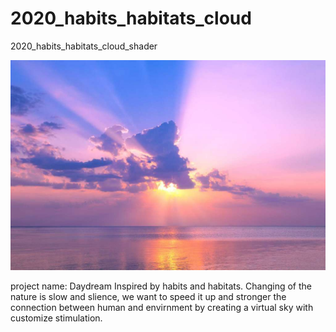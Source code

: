 # 2020_habits_habitats_cloud
 2020_habits_habitats_cloud_shader

![](image/IMG_3357.JPG)

project name: Daydream
Inspired by habits and habitats. Changing of the nature is slow and slience, we want to speed it up and stronger the connection between human and envirnment by creating a virtual sky with customize stimulation. 